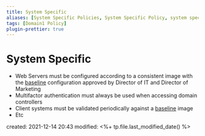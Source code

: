```yaml
---
title: System Specific
aliases: [System Specific Policies, System Specific Policy, system specific, system specific policies, system specific policy]
tags: [Domain1 Policy]
plugin-prettier: true
---
```


# System Specific

- Web Servers must be configured according to a consistent image with the [baseline](../Baselines) configuration approved by Director of IT and Director of Marketing
- Multifactor authentication must always be used when accessing domain controllers
- Client systems must be validated periodically against a [baseline](../Baselines) image
- Etc

created: 2021-12-14 20:43
modified: <%+ tp.file.last_modified_date() %>

